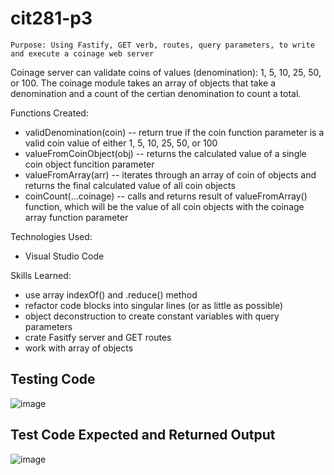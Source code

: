 # cit281-p3
```
Purpose: Using Fastify, GET verb, routes, query parameters, to write and execute a coinage web server
```

Coinage server can validate coins of values (denomination): 1, 5, 10, 25, 50, or 100. The coinage module takes an array of objects that take a denomination and a count of the certian denomination to count a total. 

Functions Created:
- validDenomination(coin) -- return true if the coin function parameter is a valid coin value of either 1, 5, 10, 25, 50, or 100
- valueFromCoinObject(obj) -- returns the calculated value of a single coin object funcition parameter 
- valueFromArray(arr) -- iterates through an array of coin of objects and returns the final calculated value of all coin objects
- coinCount(...coinage) -- calls and returns result of valueFromArray() function, which will be the value of all coin objects with the coinage array function parameter

Technologies Used:
- Visual Studio Code

Skills Learned:
- use array indexOf() and .reduce() method
- refactor code blocks into singular lines (or as little as possible)
- object deconstruction to create constant variables with query parameters
- crate Fasitfy server and GET routes
- work with array of objects


## Testing Code
![image](https://user-images.githubusercontent.com/67397853/171083127-08b23a77-363f-46d7-8219-417723c690a4.png)

## Test Code Expected and Returned Output
![image](https://user-images.githubusercontent.com/67397853/171083176-1e2769be-5af3-4501-9ed3-2403100c86cf.png)

